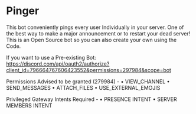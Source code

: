 # Pinger
This bot conveniently pings every user Individually in your server. One of the best way to make a major announcement or to restart your dead server!
This is an Open Source bot so you can also create your own using the Code.

If you want to use a Pre-existing Bot: https://discord.com/api/oauth2/authorize?client_id=796664767606423552&permissions=297984&scope=bot

Permissions Advised to be granted (279984) - 
• VIEW_CHANNEL
• SEND_MESSAGES
• ATTACH_FILES
• USE_EXTERNAL_EMOJIS

Privileged Gateway Intents Required -
• PRESENCE INTENT
• SERVER MEMBERS INTENT
